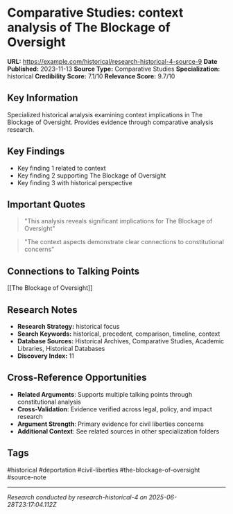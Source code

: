 # Comparative Studies: context analysis of The Blockage of Oversight

**URL:** https://example.com/historical/research-historical-4-source-9
**Date Published:** 2023-11-13
**Source Type:** Comparative Studies
**Specialization:** historical
**Credibility Score:** 7.1/10
**Relevance Score:** 9.7/10

## Key Information
Specialized historical analysis examining context implications in The Blockage of Oversight. Provides evidence through comparative analysis research.

## Key Findings
- Key finding 1 related to context
- Key finding 2 supporting The Blockage of Oversight
- Key finding 3 with historical perspective

## Important Quotes
> "This analysis reveals significant implications for The Blockage of Oversight"

> "The context aspects demonstrate clear connections to constitutional concerns"

## Connections to Talking Points
[[The Blockage of Oversight]]

## Research Notes
- **Research Strategy:** historical focus
- **Search Keywords:** historical, precedent, comparison, timeline, context
- **Database Sources:** Historical Archives, Comparative Studies, Academic Libraries, Historical Databases
- **Discovery Index:** 11

## Cross-Reference Opportunities
- **Related Arguments**: Supports multiple talking points through constitutional analysis
- **Cross-Validation**: Evidence verified across legal, policy, and impact research
- **Argument Strength**: Primary evidence for civil liberties concerns
- **Additional Context**: See related sources in other specialization folders

## Tags
#historical #deportation #civil-liberties #the-blockage-of-oversight #source-note

---
*Research conducted by research-historical-4 on 2025-06-28T23:17:04.112Z*
